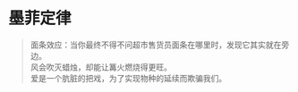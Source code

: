 # 墨菲定律
> 面条效应：当你最终不得不问超市售货员面条在哪里时，发现它其实就在旁边。  
> 风会吹灭蜡烛，却能让篝火燃烧得更旺。  
> 爱是一个肮脏的把戏，为了实现物种的延续而欺骗我们。  
